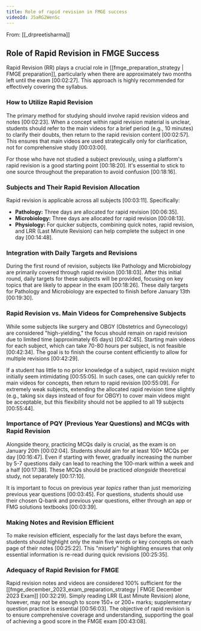 ```yaml
---
title: Role of rapid revision in FMGE success
videoId: J5aRG2WenSc
---
```


From: [[_drpreetisharma]] <br/> 
## Role of Rapid Revision in FMGE Success

Rapid Revision (RR) plays a crucial role in [[fmge_preparation_strategy | FMGE preparation]], particularly when there are approximately two months left until the exam <a class="yt-timestamp" data-t="00:02:27">[00:02:27]</a>. This approach is highly recommended for effectively covering the syllabus.

### How to Utilize Rapid Revision

The primary method for studying should involve rapid revision videos and notes <a class="yt-timestamp" data-t="00:02:23">[00:02:23]</a>. When a concept within rapid revision material is unclear, students should refer to the main videos for a brief period (e.g., 10 minutes) to clarify their doubts, then return to the rapid revision content <a class="yt-timestamp" data-t="00:02:57">[00:02:57]</a>. This ensures that main videos are used strategically only for clarification, not for comprehensive study <a class="yt-timestamp" data-t="00:03:00">[00:03:00]</a>.

For those who have not studied a subject previously, using a platform's rapid revision is a good starting point <a class="yt-timestamp" data-t="00:18:20">[00:18:20]</a>. It's essential to stick to one source throughout the preparation to avoid confusion <a class="yt-timestamp" data-t="00:18:16">[00:18:16]</a>.

### Subjects and Their Rapid Revision Allocation

Rapid revision is applicable across all subjects <a class="yt-timestamp" data-t="00:03:11">[00:03:11]</a>. Specifically:
*   **Pathology:** Three days are allocated for rapid revision <a class="yt-timestamp" data-t="00:06:35">[00:06:35]</a>.
*   **Microbiology:** Three days are allocated for rapid revision <a class="yt-timestamp" data-t="00:08:13">[00:08:13]</a>.
*   **Physiology:** For quicker subjects, combining quick notes, rapid revision, and LRR (Last Minute Revision) can help complete the subject in one day <a class="yt-timestamp" data-t="00:14:48">[00:14:48]</a>.

### Integration with Daily Targets and Revisions

During the first round of revision, subjects like Pathology and Microbiology are primarily covered through rapid revision <a class="yt-timestamp" data-t="00:18:03">[00:18:03]</a>. After this initial round, daily targets for these subjects will be provided, focusing on key topics that are likely to appear in the exam <a class="yt-timestamp" data-t="00:18:26">[00:18:26]</a>. These daily targets for Pathology and Microbiology are expected to finish before January 13th <a class="yt-timestamp" data-t="00:19:30">[00:19:30]</a>.

### Rapid Revision vs. Main Videos for Comprehensive Subjects

While some subjects like surgery and OBGY (Obstetrics and Gynecology) are considered "high-yielding," the focus should remain on rapid revision due to limited time (approximately 65 days) <a class="yt-timestamp" data-t="00:42:45">[00:42:45]</a>. Starting main videos for each subject, which can take 70-80 hours per subject, is not feasible <a class="yt-timestamp" data-t="00:42:34">[00:42:34]</a>. The goal is to finish the course content efficiently to allow for multiple revisions <a class="yt-timestamp" data-t="00:42:29">[00:42:29]</a>.

If a student has little to no prior knowledge of a subject, rapid revision might initially seem intimidating <a class="yt-timestamp" data-t="00:55:05">[00:55:05]</a>. In such cases, one can quickly refer to main videos for concepts, then return to rapid revision <a class="yt-timestamp" data-t="00:55:09">[00:55:09]</a>. For extremely weak subjects, extending the allocated rapid revision time slightly (e.g., taking six days instead of four for OBGY) to cover main videos might be acceptable, but this flexibility should not be applied to all 19 subjects <a class="yt-timestamp" data-t="00:55:44">[00:55:44]</a>.

### Importance of PQY (Previous Year Questions) and MCQs with Rapid Revision

Alongside theory, practicing MCQs daily is crucial, as the exam is on January 20th <a class="yt-timestamp" data-t="00:02:04">[00:02:04]</a>. Students should aim for at least 100+ MCQs per day <a class="yt-timestamp" data-t="00:16:47">[00:16:47]</a>. Even if starting with fewer, gradually increasing the number by 5-7 questions daily can lead to reaching the 100-mark within a week and a half <a class="yt-timestamp" data-t="00:17:38">[00:17:38]</a>. These MCQs should be practiced *alongside* theoretical study, not separately <a class="yt-timestamp" data-t="00:17:10">[00:17:10]</a>.

It is important to focus on previous year *topics* rather than just memorizing previous year questions <a class="yt-timestamp" data-t="00:03:45">[00:03:45]</a>. For questions, students should use their chosen Q-bank and previous year questions, either through an app or FMG solutions textbooks <a class="yt-timestamp" data-t="00:03:39">[00:03:39]</a>.

### Making Notes and Revision Efficient

To make revision efficient, especially for the last days before the exam, students should highlight only the main five words or key concepts on each page of their notes <a class="yt-timestamp" data-t="00:25:22">[00:25:22]</a>. This "miserly" highlighting ensures that only essential information is re-read during quick revisions <a class="yt-timestamp" data-t="00:25:35">[00:25:35]</a>.

### Adequacy of Rapid Revision for FMGE

Rapid revision notes and videos are considered 100% sufficient for the [[fmge_december_2023_exam_preparation_strategy | FMGE December 2023 Exam]] <a class="yt-timestamp" data-t="00:32:29">[00:32:29]</a>. Simply reading LRR (Last Minute Revision) alone, however, may not be enough to score 150+ or 200+ marks; supplementary question practice is essential <a class="yt-timestamp" data-t="00:56:03">[00:56:03]</a>. The objective of rapid revision is to ensure comprehensive coverage and understanding, supporting the goal of achieving a good score in the FMGE exam <a class="yt-timestamp" data-t="00:43:08">[00:43:08]</a>.